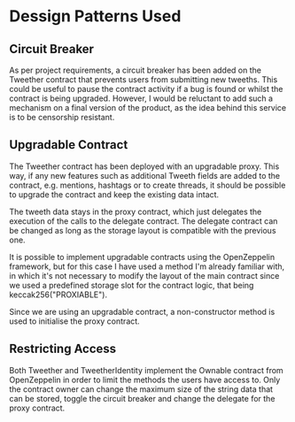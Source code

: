 # Dessign Patterns Used

## Circuit Breaker

As per project requirements, a circuit breaker has been added on the Tweether contract that prevents users from submitting new tweeths. This could be useful to pause the contract activity if a bug is found or whilst the contract is being upgraded. However, I would be reluctant to add such a mechanism on a final version of the product, as the idea behind this service is to be censorship resistant.

## Upgradable Contract

The Tweether contract has been deployed with an upgradable proxy. This way, if any new features such as additional Tweeth fields are added to the contract, e.g. mentions, hashtags or to create threads, it should be possible to upgrade the contract and keep the existing data intact.

The tweeth data stays in the proxy contract, which just delegates the execution of the calls to the delegate contract. The delegate contract can be changed as long as the storage layout is compatible with the previous one.

It is possible to implement upgradable contracts using the OpenZeppelin framework, but for this case I have used a method I'm already familiar with, in which it's not necessary to modify the layout of the main contract since we used a predefined storage slot for the contract logic, that being keccak256("PROXIABLE").

Since we are using an upgradable contract, a non-constructor method is used to initialise the proxy contract.

## Restricting Access

Both Tweether and TweetherIdentity implement the Ownable contract from OpenZeppelin in order to limit the methods the users have access to. Only the contract owner can change the maximum size of the string data that can be stored, toggle the circuit breaker and change the delegate for the proxy contract.